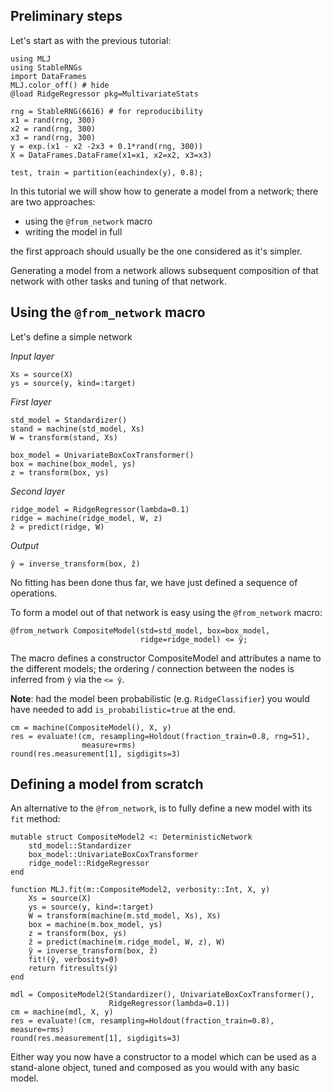 <!--This file was generated, do not modify it.-->
## Preliminary steps

Let's start as with the previous tutorial:

```julia:ex1
using MLJ
using StableRNGs
import DataFrames
MLJ.color_off() # hide
@load RidgeRegressor pkg=MultivariateStats

rng = StableRNG(6616) # for reproducibility
x1 = rand(rng, 300)
x2 = rand(rng, 300)
x3 = rand(rng, 300)
y = exp.(x1 - x2 -2x3 + 0.1*rand(rng, 300))
X = DataFrames.DataFrame(x1=x1, x2=x2, x3=x3)

test, train = partition(eachindex(y), 0.8);
```

In this tutorial we will show how to generate a model from a network; there are two approaches:
* using the `@from_network` macro
* writing the model in full

the first approach should usually be the one considered as it's simpler.

Generating a model from a network allows subsequent composition of that network with other tasks and tuning of that network.

## Using the `@from_network` macro

Let's define a simple network

_Input layer_

```julia:ex2
Xs = source(X)
ys = source(y, kind=:target)
```

_First layer_

```julia:ex3
std_model = Standardizer()
stand = machine(std_model, Xs)
W = transform(stand, Xs)

box_model = UnivariateBoxCoxTransformer()
box = machine(box_model, ys)
z = transform(box, ys)
```

_Second layer_

```julia:ex4
ridge_model = RidgeRegressor(lambda=0.1)
ridge = machine(ridge_model, W, z)
ẑ = predict(ridge, W)
```

_Output_

```julia:ex5
ŷ = inverse_transform(box, ẑ)
```

No fitting has been done thus far, we have just defined a sequence of operations.

To form a model out of that network is easy using the `@from_network` macro:

```julia:ex6
@from_network CompositeModel(std=std_model, box=box_model,
                             ridge=ridge_model) <= ŷ;
```

The macro defines a constructor CompositeModel and attributes a name to the
different models; the ordering / connection between the nodes is inferred
from `ŷ` via the `<= ŷ`.

**Note**: had the model been probabilistic (e.g. `RidgeClassifier`) you would have needed to add `is_probabilistic=true` at the end.

```julia:ex7
cm = machine(CompositeModel(), X, y)
res = evaluate!(cm, resampling=Holdout(fraction_train=0.8, rng=51),
                measure=rms)
round(res.measurement[1], sigdigits=3)
```

## Defining a model from scratch

An alternative to the `@from_network`, is to fully define a new model with its `fit` method:

```julia:ex8
mutable struct CompositeModel2 <: DeterministicNetwork
    std_model::Standardizer
    box_model::UnivariateBoxCoxTransformer
    ridge_model::RidgeRegressor
end

function MLJ.fit(m::CompositeModel2, verbosity::Int, X, y)
    Xs = source(X)
    ys = source(y, kind=:target)
    W = transform(machine(m.std_model, Xs), Xs)
    box = machine(m.box_model, ys)
    z = transform(box, ys)
    ẑ = predict(machine(m.ridge_model, W, z), W)
    ŷ = inverse_transform(box, ẑ)
    fit!(ŷ, verbosity=0)
    return fitresults(ŷ)
end

mdl = CompositeModel2(Standardizer(), UnivariateBoxCoxTransformer(),
                      RidgeRegressor(lambda=0.1))
cm = machine(mdl, X, y)
res = evaluate!(cm, resampling=Holdout(fraction_train=0.8), measure=rms)
round(res.measurement[1], sigdigits=3)
```

Either way you now have a constructor to a  model which can be used as a stand-alone object, tuned and composed as you would with any basic model.

